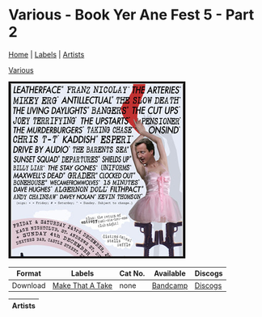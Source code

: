 # Various - Book Yer Ane Fest 5 - Part 2

[Home](../index.md) | [Labels](../labels.md) | [Artists](../artists.md)

[Various](../artists/various.md)

![Cover image for Various - Make Yer Ane Comp 2](images/various-book-yer-ane-fest-5.jpg)

| Format | Labels | Cat No. | Available | Discogs
|---|---|---|---|---|
| Download | [Make That A Take](../labels/make-that-a-take.md) | none | [Bandcamp](https://makethatatakerecords.bandcamp.com/album/book-yer-ane-fest-v-part-ii) | [Discogs](https://www.discogs.com/release/15193270-Various-Book-Yer-Ane-Fest-V-Part-II) |

| Artists |
|---|